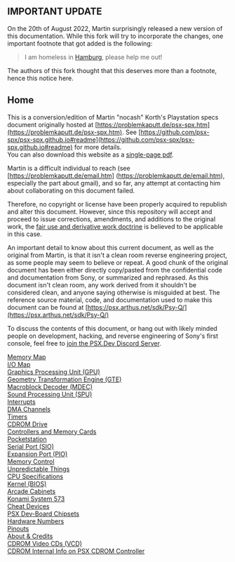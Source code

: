 ## **IMPORTANT UPDATE**

On the 20th of August 2022, Martin surprisingly released a new version of this documentation. While this fork will try to incorporate the changes, one important footnote that got added is the following:

> I am homeless in [Hamburg](https://problemkaputt.de/homeless.htm), please help me out!

The authors of this fork thought that this deserves more than a footnote, hence this notice here.

## Home

This is a conversion/edition of Martin "nocash" Korth's Playstation specs document originally hosted at [https://problemkaputt.de/psx-spx.htm](https://problemkaputt.de/psx-spx.htm). See [https://github.com/psx-spx/psx-spx.github.io#readme](https://github.com/psx-spx/psx-spx.github.io#readme) for more details.<br />
You can also download this website as a [single-page pdf](psx-spx.pdf).

Martin is a difficult individual to reach (see [https://problemkaputt.de/email.htm] (https://problemkaputt.de/email.htm), especially the part about gmail), and so far, any attempt at contacting him about collaborating on this document failed.

Therefore, no copyright or license have been properly acquired to republish and alter this document. However, since this repository will accept and proceed to issue corrections, amendments, and additions to the original work, the [fair use and derivative work doctrine](https://en.wikipedia.org/wiki/Derivative_work) is believed to be applicable in this case.

An important detail to know about this current document, as well as the original from Martin, is that it isn't a clean room reverse engineering project, as some people may seem to believe or repeat. A good chunk of the original document has been either directly copy/pasted from the confidential code and documentation from Sony, or summarized and rephrased. As this document isn't clean room, any work derived from it shouldn't be considered clean, and anyone saying otherwise is misguided at best. The reference source material, code, and documentation used to make this document can be found at [https://psx.arthus.net/sdk/Psy-Q/](https://psx.arthus.net/sdk/Psy-Q/)

To discuss the contents of this document, or hang out with likely minded people on development, hacking, and reverse engineering of Sony's first console, feel free to [join the PSX.Dev Discord Server](https://discord.gg/QByKPpH).

[Memory Map](memorymap.md)<br/>
[I/O Map](iomap.md)<br/>
[Graphics Processing Unit (GPU)](graphicsprocessingunitgpu.md)<br/>
[Geometry Transformation Engine (GTE)](geometrytransformationenginegte.md)<br/>
[Macroblock Decoder (MDEC)](macroblockdecodermdec.md)<br/>
[Sound Processing Unit (SPU)](soundprocessingunitspu.md)<br/>
[Interrupts](interrupts.md)<br/>
[DMA Channels](dmachannels.md)<br/>
[Timers](timers.md)<br/>
[CDROM Drive](cdromdrive.md)<br/>
[Controllers and Memory Cards](controllersandmemorycards.md)<br/>
[Pocketstation](pocketstation.md)<br/>
[Serial Port (SIO)](serialportsio.md)<br/>
[Expansion Port (PIO)](expansionportpio.md)<br/>
[Memory Control](memorycontrol.md)<br/>
[Unpredictable Things](unpredictablethings.md)<br/>
[CPU Specifications](cpuspecifications.md)<br/>
[Kernel (BIOS)](kernelbios.md)<br/>
[Arcade Cabinets](arcadecabinets.md)<br/>
[Konami System 573](konamisystem573.md)<br/>
[Cheat Devices](cheatdevices.md)<br/>
[PSX Dev-Board Chipsets](psxdevboardchipsets.md)<br/>
[Hardware Numbers](hardwarenumbers.md)<br/>
[Pinouts](pinouts.md)<br/>
[About &amp; Credits](aboutcredits.md)<br/>
[CDROM Video CDs (VCD)](cdromvideocdsvcd.md)<br/>
[CDROM Internal Info on PSX CDROM Controller](cdrominternalinfoonpsxcdromcontroller.md)<br/>
